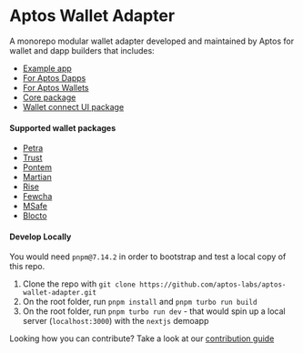 # Aptos Wallet Adapter

A monorepo modular wallet adapter developed and maintained by Aptos for wallet and dapp builders that includes:

- [Example app](https://github.com/aptos-labs/aptos-wallet-adapter/tree/main/apps/nextjs-example)
- [For Aptos Dapps](https://github.com/aptos-labs/aptos-wallet-adapter/tree/main/packages/wallet-adapter-react)
- [For Aptos Wallets](https://github.com/aptos-labs/wallet-adapter-plugin-template)
- [Core package](https://github.com/aptos-labs/aptos-wallet-adapter/tree/main/packages/wallet-adapter-core)
- [Wallet connect UI package](https://github.com/aptos-labs/aptos-wallet-adapter/tree/main/packages/wallet-adapter-ant-design)

#### Supported wallet packages

- [Petra](https://www.npmjs.com/package/petra-plugin-wallet-adapter)
- [Trust](https://www.npmjs.com/package/@trustwallet/aptos-wallet-adapter)
- [Pontem](https://www.npmjs.com/package/@pontem/wallet-adapter-plugin)
- [Martian](https://www.npmjs.com/package/@martianwallet/aptos-wallet-adapter)
- [Rise](https://www.npmjs.com/package/@rise-wallet/wallet-adapter)
- [Fewcha](https://www.npmjs.com/package/fewcha-plugin-wallet-adapter)
- [MSafe](https://www.npmjs.com/package/msafe-plugin-wallet-adapter)
- [Blocto](https://www.npmjs.com/package/@blocto/aptos-wallet-adapter-plugin)

#### Develop Locally

You would need `pnpm@7.14.2` in order to bootstrap and test a local copy of this repo.

1. Clone the repo with `git clone https://github.com/aptos-labs/aptos-wallet-adapter.git`
2. On the root folder, run `pnpm install` and `pnpm turbo run build`
3. On the root folder, run `pnpm turbo run dev` - that would spin up a local server (`localhost:3000`) with the `nextjs` demoapp

Looking how you can contribute? Take a look at our [contribution guide](./CONTRIBUTING.md)
